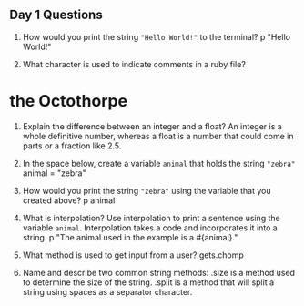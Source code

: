 ## Day 1 Questions

1. How would you print the string `"Hello World!"` to the terminal?
p "Hello World!"

1. What character is used to indicate comments in a ruby file?
# the Octothorpe

1. Explain the difference between an integer and a float?
An integer is a whole definitive number, whereas a float is a number that could come in parts or a fraction like 2.5.

1. In the space below, create a variable `animal` that holds the string `"zebra"`
animal = "zebra"

1. How would you print the string `"zebra"` using the variable that you created above?
p animal

1. What is interpolation? Use interpolation to print a sentence using the variable `animal`.
Interpolation takes a code and incorporates it into a string.
p "The animal used in the example is a #{animal}."

1. What method is used to get input from a user?
gets.chomp

1. Name and describe two common string methods:
.size is a method used to determine the size of the string.
.split is a method that will split a string using spaces as a separator character.
